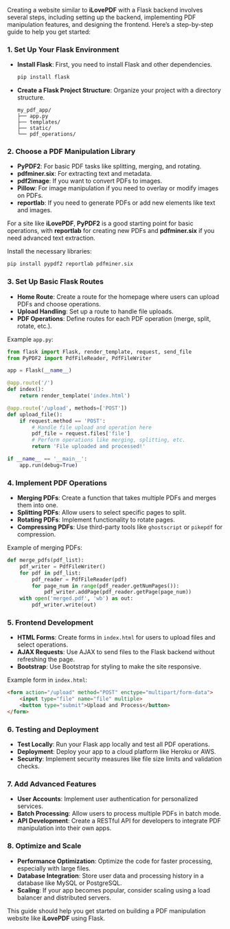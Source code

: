 Creating a website similar to **iLovePDF** with a Flask backend involves several steps, including setting up the backend, implementing PDF manipulation features, and designing the frontend. Here’s a step-by-step guide to help you get started:

### 1. **Set Up Your Flask Environment**
   - **Install Flask**: First, you need to install Flask and other dependencies.
     ```bash
     pip install flask
     ```
   - **Create a Flask Project Structure**: Organize your project with a directory structure.
     ```
     my_pdf_app/
     ├── app.py
     ├── templates/
     ├── static/
     └── pdf_operations/
     ```

### 2. **Choose a PDF Manipulation Library**
   - **PyPDF2**: For basic PDF tasks like splitting, merging, and rotating.
   - **pdfminer.six**: For extracting text and metadata.
   - **pdf2image**: If you want to convert PDFs to images.
   - **Pillow**: For image manipulation if you need to overlay or modify images on PDFs.
   - **reportlab**: If you need to generate PDFs or add new elements like text and images.

   For a site like **iLovePDF**, **PyPDF2** is a good starting point for basic operations, with **reportlab** for creating new PDFs and **pdfminer.six** if you need advanced text extraction.

   Install the necessary libraries:
   ```bash
   pip install pypdf2 reportlab pdfminer.six
   ```

### 3. **Set Up Basic Flask Routes**
   - **Home Route**: Create a route for the homepage where users can upload PDFs and choose operations.
   - **Upload Handling**: Set up a route to handle file uploads.
   - **PDF Operations**: Define routes for each PDF operation (merge, split, rotate, etc.).

   Example `app.py`:
   ```python
   from flask import Flask, render_template, request, send_file
   from PyPDF2 import PdfFileReader, PdfFileWriter

   app = Flask(__name__)

   @app.route('/')
   def index():
       return render_template('index.html')

   @app.route('/upload', methods=['POST'])
   def upload_file():
       if request.method == 'POST':
           # Handle file upload and operation here
           pdf_file = request.files['file']
           # Perform operations like merging, splitting, etc.
           return 'File uploaded and processed!'

   if __name__ == '__main__':
       app.run(debug=True)
   ```

### 4. **Implement PDF Operations**
   - **Merging PDFs**: Create a function that takes multiple PDFs and merges them into one.
   - **Splitting PDFs**: Allow users to select specific pages to split.
   - **Rotating PDFs**: Implement functionality to rotate pages.
   - **Compressing PDFs**: Use third-party tools like `ghostscript` or `pikepdf` for compression.

   Example of merging PDFs:
   ```python
   def merge_pdfs(pdf_list):
       pdf_writer = PdfFileWriter()
       for pdf in pdf_list:
           pdf_reader = PdfFileReader(pdf)
           for page_num in range(pdf_reader.getNumPages()):
               pdf_writer.addPage(pdf_reader.getPage(page_num))
       with open('merged.pdf', 'wb') as out:
           pdf_writer.write(out)
   ```

### 5. **Frontend Development**
   - **HTML Forms**: Create forms in `index.html` for users to upload files and select operations.
   - **AJAX Requests**: Use AJAX to send files to the Flask backend without refreshing the page.
   - **Bootstrap**: Use Bootstrap for styling to make the site responsive.

   Example form in `index.html`:
   ```html
   <form action="/upload" method="POST" enctype="multipart/form-data">
       <input type="file" name="file" multiple>
       <button type="submit">Upload and Process</button>
   </form>
   ```

### 6. **Testing and Deployment**
   - **Test Locally**: Run your Flask app locally and test all PDF operations.
   - **Deployment**: Deploy your app to a cloud platform like Heroku or AWS.
   - **Security**: Implement security measures like file size limits and validation checks.

### 7. **Add Advanced Features**
   - **User Accounts**: Implement user authentication for personalized services.
   - **Batch Processing**: Allow users to process multiple PDFs in batch mode.
   - **API Development**: Create a RESTful API for developers to integrate PDF manipulation into their own apps.

### 8. **Optimize and Scale**
   - **Performance Optimization**: Optimize the code for faster processing, especially with large files.
   - **Database Integration**: Store user data and processing history in a database like MySQL or PostgreSQL.
   - **Scaling**: If your app becomes popular, consider scaling using a load balancer and distributed servers.

This guide should help you get started on building a PDF manipulation website like **iLovePDF** using Flask.
